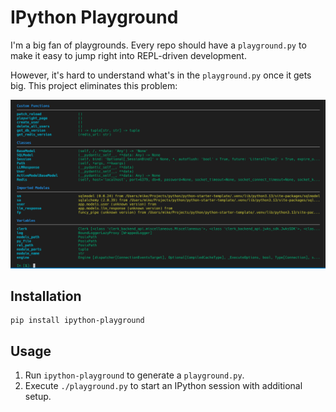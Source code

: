 # IPython Playground

I'm a big fan of playgrounds. Every repo should have a `playground.py` to make it easy to jump right
into REPL-driven development.

However, it's hard to understand what's in the `playground.py` once it gets big. This project eliminates this problem:

![alt text](screenshot.png)

## Installation


```shell
pip install ipython-playground
```

## Usage

1. Run `ipython-playground` to generate a `playground.py`.  
2. Execute `./playground.py` to start an IPython session with additional setup.

